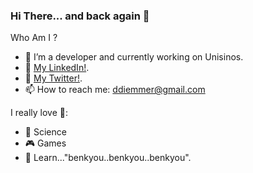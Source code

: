 ### Hi There... and back again 👋

Who Am I ? 
- 🔭 I’m a developer and currently working on Unisinos.
- 🔨 [My LinkedIn!](https://www.linkedin.com/in/diego-diemmer-77161094/).
- 🎵 [My Twitter!](https://twitter.com/DDiemmer). 
- 📫 How to reach me: ddiemmer@gmail.com

I really love 💓:
- 🧬 Science
- 🎮 Games
- 📖 Learn..."benkyou..benkyou..benkyou".
